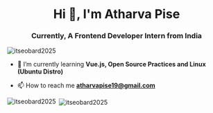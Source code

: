 <h1 align="center">Hi 👋, I'm Atharva Pise</h1>
<h3 align="center">Currently, A Frontend Developer Intern from India</h3>

<p align="left"> <img src="https://komarev.com/ghpvc/?username=itseobard2025&label=Profile%20views&color=0e75b6&style=flat" alt="itseobard2025" /> </p>

- 🌱 I’m currently learning **Vue.js, Open Source Practices and Linux (Ubuntu Distro)**

- 📫 How to reach me **atharvapise19@gmail.com**

<p><img align="left" src="https://github-readme-stats.vercel.app/api/top-langs?username=itseobard2025&show_icons=true&locale=en&layout=compact" alt="itseobard2025" /></p>

<p>&nbsp;<img align="center" src="https://github-readme-stats.vercel.app/api?username=itseobard2025&show_icons=true&locale=en" alt="itseobard2025" /></p>
